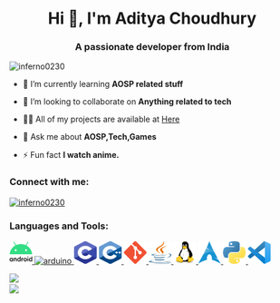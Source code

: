 <h1 align="center">Hi 👋, I'm Aditya Choudhury</h1>
<h3 align="center">A passionate developer from India</h3>

<p align="left"> <img src="https://komarev.com/ghpvc/?username=inferno0230&label=Profile%20views&color=0e75b6&style=flat" alt="inferno0230" /> </p>

- 🌱 I’m currently learning **AOSP related stuff**

- 👯 I’m looking to collaborate on **Anything related to tech**

- 👨‍💻 All of my projects are available at [Here](https://github.com/inferno0230?tab=repositories)

- 💬 Ask me about **AOSP,Tech,Games**

- ⚡ Fun fact **I watch anime.**

<h3 align="left">Connect with me:</h3>
<p align="left">
<a href="https://t.me/inferno0230" target="blank"><img align="center" src="https://raw.githubusercontent.com/inferno0230/inferno0230/main/assets/telegram-icon.svg" alt="inferno0230" height="30" width="40" /></a>
</p>

<h3 align="left">Languages and Tools:</h3>
<p align="left"> <a href="https://developer.android.com" target="_blank" rel="noreferrer"> <img src="https://raw.githubusercontent.com/inferno0230/inferno0230/main/assets/android-icon.svg" alt="android" width="40" height="40"/> </a> <a href="https://www.arduino.cc/" target="_blank" rel="noreferrer"> <img src="https://cdn.worldvectorlogo.com/logos/arduino-1.svg" alt="arduino" width="40" height="40"/> </a> <a href="https://www.cprogramming.com/" target="_blank" rel="noreferrer"> <img src="https://raw.githubusercontent.com/inferno0230/inferno0230/main/assets/c-program-icon.svg" alt="c" width="40" height="40"/> </a> <a href="https://www.w3schools.com/cpp/" target="_blank" rel="noreferrer"> <img src="https://raw.githubusercontent.com/inferno0230/inferno0230/main/assets/c-plus-plus-programming-language-icon.svg" alt="cplusplus" width="40" height="40"/> </a> <a href="https://git-scm.com/" target="_blank" rel="noreferrer"> <img src="https://raw.githubusercontent.com/inferno0230/inferno0230/main/assets/git-icon.svg" alt="git" width="40" height="40"/> </a> <a href="https://www.java.com" target="_blank" rel="noreferrer"> <img src="https://raw.githubusercontent.com/inferno0230/inferno0230/main/assets/java-programming-language-icon.svg" alt="java" width="40" height="40"/> </a> <a href="https://www.linux.org/" target="_blank" rel="noreferrer"> <img src="https://raw.githubusercontent.com/devicons/devicon/master/icons/linux/linux-original.svg" alt="linux" width="40" height="40"/> </a> <a href="https://archlinux.org/"" target="_blank" rel="noreferrer"> <img src="https://raw.githubusercontent.com/inferno0230/inferno0230/main/assets/arch-linux.svg" alt="archlinux" width="40" height="40"/> </a> <a href="https://www.python.org" target="_blank" rel="noreferrer"> <img src="https://raw.githubusercontent.com/inferno0230/inferno0230/main/assets/python.svg" alt="python" width="40" height="40"/> </a> <a href="https://code.visualstudio.com/" target="_blank" rel="noreferrer"> <img src="https://raw.githubusercontent.com/inferno0230/inferno0230/main/assets/visual-studio-code-icon.svg" alt="vscode" width="40" height="40"/> </a> </p>

![](https://github-readme-stats.vercel.app/api?username=inferno0230&theme=tokyonight&hide_border=true&include_all_commits=true&count_private=true)<br/>
![](https://github-readme-streak-stats.herokuapp.com/?user=inferno0230&theme=tokyonight&hide_border=true)<br/>
